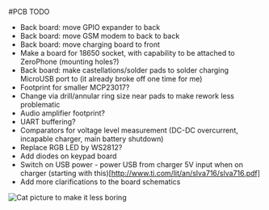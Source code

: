 #PCB TODO

* Back board: move GPIO expander to back
* Back board: move GSM modem to back to back
* Back board: move charging board to front
* Make a board for 18650 socket, with capability to be attached to ZeroPhone (mounting holes?)
* Back board: make castellations/solder pads to solder charging MicroUSB port to (it already broke off one time for me)
* Footprint for smaller MCP23017?
* Change via drill/annular ring size near pads to make rework less problematic
* Audio amplifier footprint?
* UART buffering?
* Comparators for voltage level measurement (DC-DC overcurrent, incapable charger, main battery shutdown)
* Replace RGB LED by WS2812?
* Add diodes on keypad board
* Switch on USB power - power USB from charger 5V input when on charger (starting with this)[http://www.ti.com/lit/an/slva716/slva716.pdf]
* Add more clarifications to the board schematics

![Cat picture to make it less boring](https://cdn.pixabay.com/photo/2014/03/29/09/17/cat-300572_960_720.jpg)